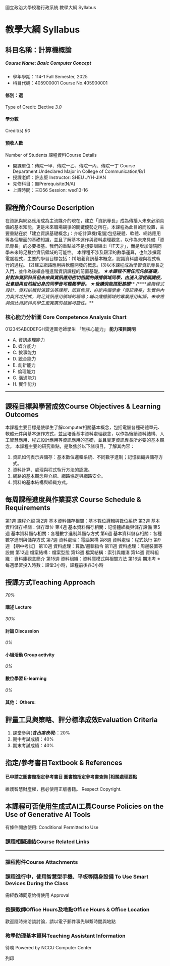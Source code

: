 國立政治大學校務行政系統 教學大綱 Syllabus
# 教學大綱 Syllabus
##  科目名稱：計算機概論
#####  Course Name: Basic Computer Concept
  * 學年學期：114-1 Fall Semester, 2025 
  * 科目代碼：405900001 Course No.405900001


#### 修別：選
Type of Credit: Elective 
_3.0_
#### 學分數
Credit(s)
_90_
#### 預收人數
Number of Students
課程資料Course Details
  * 開課單位：傳院一甲、傳院一乙、傳院一丙、傳院一丁 Course Department:Undeclared Major in College of Communication/B/1 
  * 授課老師：許志堅 Instructor: SHEU JYH-JIAN 
  * 先修科目：無Prerequisite(N/A)
  * 上課時間：三D56 Session: wed13-16


##  課程簡介Course Description
在資訊與網路應用成為主流媒介的現在，建立「資訊專長」成為傳播人未來必須具備的基本知能，更是未來職場競爭的關鍵優勢之所在。本課程為此目的而設置，主要重點在於「建立資訊基礎概念」：介紹計算機(電腦)包括硬體、軟體、網路應用等各個層面的基礎知識，並且了解基本運作與資料處理觀念，以作為未來具備「資訊專長」的必要根基。我們的重點並不是想要訓練出「IT天才」，而是增加傳院同學未來跨足數位資訊領域的可能性。
本課程不涉及艱深的數學運算，也無涉撰寫電腦程式，主要的學習目標包括：(1)培養資訊基本概念，認識資料處理與程式執行的過程。 (2)建立網路應用與軟體開發的概念。(3)以本課程成為學習資訊專長之入門，並作為後續各種進階資訊課程的前置基礎。
**_★本課程不需任何先修基礎，針對非資訊科系但未來與資訊應用密切相關的傳播領域同學，由淺入深從頭講授，社會組與自然組出身的同學皆可輕鬆學習。_**
**_★後續倘能搭配基礎_**** _/_****_進階程式設計、資料結構與演算法等課程，認真修習，必能完備學會「資訊專長」紮實的內力與武功招式，跨足資訊應用領域的職場；輔以傳播領域的專業應用知識，未來將具備比資訊科系學生更寬廣的發展可能性。_**
###  核心能力分析圖 Core Competence Analysis Chart
012345ABCDEFGH雷達圖老師學生
「無核心能力」 
**能力項目說明**
  * A. 資訊處理能力
  * B. 媒介能力
  * C. 敘事能力
  * D. 統合能力
  * E. 創新能力
  * F. 倫理能力
  * G. 溝通能力
  * H. 實作能力


* * *
##  課程目標與學習成效Course Objectives & Learning Outcomes 
本課程主要目標是使學生了解computer相關基本概念，包括電腦各種硬體單元、軟體元件與基本運作方式，並且培養基本資料處理觀念，以作為後續資料結構、人工智慧應用、程式設計應用等資訊應用的基礎，並且奠定資訊專長所必要的基本觀念。
本課程主要的研究重點，是聚焦於以下諸項目，了解其內容：
1. 資訊如何表示與儲存：基本數位邏輯系統、不同數字進制；記憶組織與儲存方式。
2. 資料計算、處理與程式執行方法的認識。
3. 網路的基本觀念與介紹、網路協定與網路安全。
4. 資料的基本結構與組織方式。
##  每周課程進度與作業要求 Course Schedule & Requirements
第1週 課程介紹
第2週 基本資料儲存相關：基本數位邏輯與數位系統
第3週 基本資料儲存相關：儲存單位
第4週 基本資料儲存相關：記憶體組織與儲存設備
第5週 基本資料儲存相關：各種數字進制與儲存方式
第6週 基本資料儲存相關：各種數字進制與儲存方式
第7週 資料處理：電腦架構
第8週 資料處理：程式執行
第9週 【期中考試】
第10週 資料處理：算數/邏輯指令
第11週 資料處理：周邊裝置等設備
第12週 檔案結構：檔案型態
第13週 檔案結構：索引與雜湊
第14週 資料組織：資料庫觀念簡介
第15週 資料組織：資料庫模式與相關方法
第16週 期末考
※每週學習投入時數：課堂3小時，課程前後各3小時 
##  授課方式Teaching Approach
_70%_
####  講述 Lecture
_30%_
####  討論 Discussion
_0%_
####  小組活動 Group activity
_0%_
####  數位學習 E-learning
_0%_
####  其他： Others:
##  評量工具與策略、評分標準成效Evaluation Criteria
1. 課堂參與(**_含出席表現_**)：20%
2. 期中考試成績：40% 
3. 期末考試成績：40%
##  指定/參考書目Textbook & References
####  已申請之圖書館指定參考書目  圖書館指定參考書查詢 |相關處理要點
維護智慧財產權，務必使用正版書籍。 Respect Copyright.
##  本課程可否使用生成式AI工具Course Policies on the Use of Generative AI Tools
有條件開放使用: Conditional Permitted to Use 
###  課程相關連結Course Related Links
* * *
###  課程附件Course Attachments
###  課程進行中，使用智慧型手機、平板等隨身設備 To Use Smart Devices During the Class
需經教師同意始得使用  Approval
###  授課教師Office Hours及地點Office Hours & Office Location
歡迎隨時來洽談討論，請以電子郵件事先聯繫時間與地點
###  教學助理基本資料Teaching Assistant Information
待聘
Powered by NCCU Computer Center
  
列印
